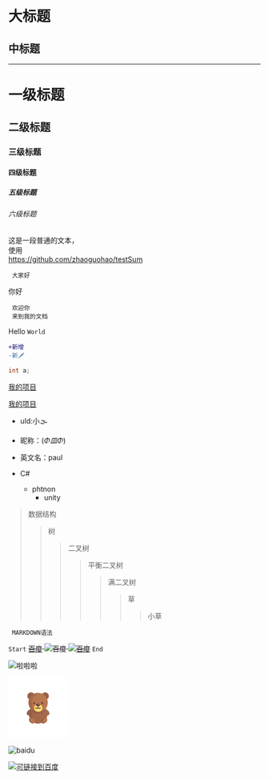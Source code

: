 大标题
===
中标题
---
---

# 一级标题
## 二级标题
### 三级标题
#### 四级标题
##### 五级标题
###### 六级标题

这是一段普通的文本，<br>使用</br>
https://github.com/zhaoguohao/testSum

     大家好
   你好
   
     欢迎你
     来到我的文档
Hello `World`

```diff
+新增
-新🗡
```
```C#
int a;
```

[我的项目](https://github.com/zhaoguohao/testSum)

[我的项目](https://github.com/zhaoguohao/testSum "点击进入")

* uId:小🌫
* 昵称：(*Φ皿Φ*)
* 英文名：paul

* C#
  * phtnon
    * unity
         
>数据结构
>>树
>>>二叉树
>>>>平衡二叉树
>>>>>满二叉树
>>>>>>草
>>>>>>>小草

     MARKDOWN语法
     
     
 `Start`
~~[百度](http://www.baidu.com "百度")
![](Https://www.baidu.com/img/bd_logo1.png?where=super "百度")
[![](Https://www.baidu.com/img/bd_logo1.png?where=super "百度")](http://www.baidu.com)~~
`End`

![啦啦啦](http://pic75.nipic.com/file/20150821/9448607_145742365000_2.jpg "嗨,不要戳我鼻子昂")

![baidu](https://github.com/zhaoguohao/testSum/raw/master/Pic/135s_icon.jpg "昂")




![baidu](http://www.baidu.com/img/bdlogo.gif "百度Logo")



[![](https://github.com/zhaoguohao/Picture-library/raw/master/JPG/181mypic.jpg "可链接到百度")](https://www.Baidu.com)


